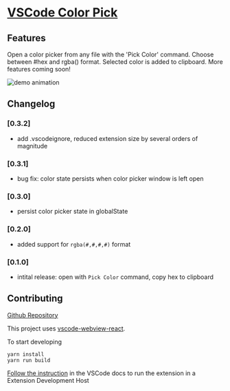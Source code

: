 # [VSCode Color Pick](https://marketplace.visualstudio.com/items?itemName=adam-watters.vscode-color-pick)

## Features

Open a color picker from any file with the 'Pick Color' command. Choose between #hex and rgba() format. Selected color is added to clipboard. More features coming soon!

![demo animation](./demo.gif)

## Changelog

### [0.3.2]

- add .vscodeignore, reduced extension size by several orders of magnitude

### [0.3.1]

- bug fix: color state persists when color picker window is left open

### [0.3.0]

- persist color picker state in globalState

### [0.2.0]

- added support for `rgba(#,#,#,#)` format

### [0.1.0]

- intital release: open with `Pick Color` command, copy hex to clipboard

## Contributing

[Github Repository](https://github.com/adamwatters/vscode-color-pick)

This project uses [vscode-webview-react](https://github.com/rebornix/vscode-webview-react).

To start developing

```
yarn install
yarn run build
```

[Follow the instruction](https://github.com/rebornix/vscode-webview-react) in the VSCode docs to run the extension in a Extension Development Host
